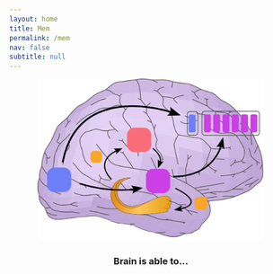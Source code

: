 ```yaml
---
layout: home
title: Mem
permalink: /mem
nav: false
subtitle: null
---
```

<link rel="stylesheet" href="{{ site.baseurl | prepend: site.url }}/custom.css">

<div>
<img src="assets/custom_images/memory.png" width="80%" style="margin-left:10%; margin-right:10%">
</div>

<div id="container-header">

<div style="text-align: center;"><p><h3>Brain is able to...</h3></p></div>
<div style="margin-top: -15px; text-align: center;"><p><h3><span id="typing-text"></span></h3></p></div>
</div>




<script src="https://cdn.jsdelivr.net/npm/typed.js@2.0.11"></script>
<!-- <script src="{{ site.baseurl | prepend: site.url }}/typing.js">] -->


<script>
window.onload = function() {
  new Typed('#typing-text', {
    strings: ["distinguish novel and old images", "think about an image without looking at it", "look at an image without thinking about it"],
    typeSpeed: 50,
    // startDelay: 100,
    backDelay: 2000,
    fadeOut: false,
    backSpeed: 40,
    smartBackspace: true,
    loop: true,
    showCursor: false
  });
};
</script>